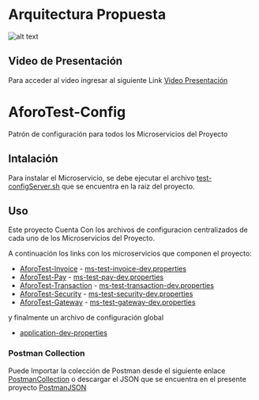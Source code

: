 # Arquitectura Propuesta
![alt text](https://github.com/jhonariza03/AforoTest-Config/blob/main/Arquitectura.png)

## Video de Presentación
Para acceder al video ingresar al siguiente Link [Video Presentación](https://www.youtube.com/watch?v=et_Z081RzHo)

# AforoTest-Config
Patrón de configuración para todos los Microservicios del Proyecto

## Intalación

Para instalar el Microservicio, se debe ejecutar el archivo [test-configServer.sh](https://github.com/jhonariza03/AforoTest-Config/blob/main/test-ms-configserver/test-configServer.sh) que se encuentra en la raiz del proyecto.


## Uso

Este proyecto Cuenta Con los archivos de configuracion centralizados de cada uno de los Microservicios del Proyecto.

A continuación los links con los microservicios que componen el proyecto:

- [AforoTest-Invoice](https://github.com/jhonariza03/AforoTest-Invoice) - [ms-test-invoice-dev.properties](https://github.com/jhonariza03/AforoTest-Config/blob/main/ms-test-invoice-dev.properties)
- [AforoTest-Pay](https://github.com/jhonariza03/AforoTest-Pay) - [ms-test-pay-dev.properties](https://github.com/jhonariza03/AforoTest-Config/blob/main/ms-test-pay-dev.properties)
- [AforoTest-Transaction](https://github.com/jhonariza03/AforoTest-Transaction) - [ms-test-transaction-dev.properties](https://github.com/jhonariza03/AforoTest-Config/blob/main/ms-test-transaction-dev.properties)
- [AforoTest-Security](https://github.com/jhonariza03/AforoTest-Security) - [ms-test-security-dev.properties](https://github.com/jhonariza03/AforoTest-Config/blob/main/ms-test-security-dev.properties)
- [AforoTest-Gateway](https://github.com/jhonariza03/AforoTest-Gateway) - [ms-test-gateway-dev.properties](https://github.com/jhonariza03/AforoTest-Config/blob/main/ms-test-gateway-dev.properties)

y finalmente un archivo de configuración global

- [application-dev-properties](https://github.com/jhonariza03/AforoTest-Config/blob/main/application-dev.properties)

### Postman Collection

Puede Importar la colección de Postman desde el siguiente enlace [PostmanCollection](https://www.getpostman.com/collections/38c4dfee61c3b37b05ea) o descargar el JSON que se encuentra en el presente proyecto [PostmanJSON](https://github.com/jhonariza03/AforoTest-Config/blob/main/Aforo-Test-Final.postman_collection.json)


